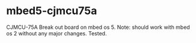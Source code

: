 # mbed5-cjmcu75a
CJMCU-75A Break out board on mbed os 5.
Note: should work with mbed os 2 without any major changes. Tested.
